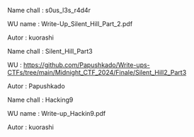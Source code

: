 Name chall : s0us_l3s_r4d4r

WU name : Write-Up_Silent_Hill_Part_2.pdf

Autor : kuorashi

Name chall : Silent_Hill_Part3

WU : https://github.com/Papushkado/Write-ups-CTFs/tree/main/Midnight_CTF_2024/Finale/Silent_Hill2_Part3

Autor : Papushkado

Name chall : Hacking9

WU name : Write-up_Hackin9.pdf

Autor : kuorashi
